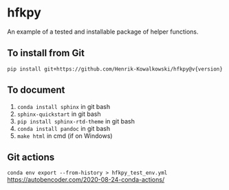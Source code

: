 # hfkpy
An example of a tested and installable package of helper functions.

## To install from Git
`pip install git+https://github.com/Henrik-Kowalkowski/hfkpy@v{version}`

## To document
1. `conda install sphinx` in git bash
2. `sphinx-quickstart` in git bash
3. `pip install sphinx-rtd-theme` in git bash
4. `conda install pandoc` in git bash
5. `make html` in cmd (if on Windows)

## Git actions
`conda env export --from-history > hfkpy_test_env.yml`
https://autobencoder.com/2020-08-24-conda-actions/